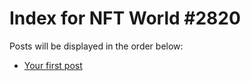 # Index for NFT World #2820
Posts will be displayed in the order below:

- [Your first post](./001-first.md)

